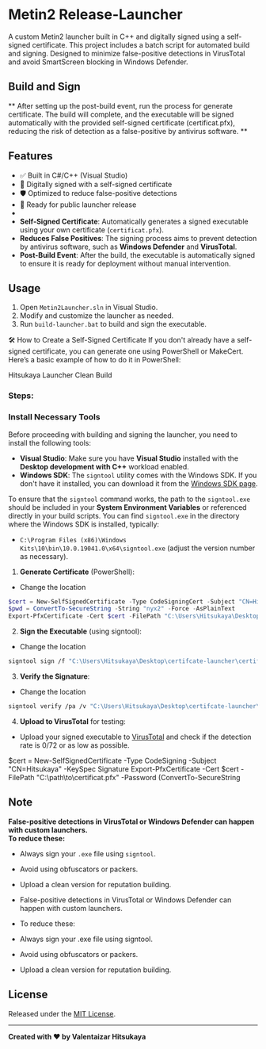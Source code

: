 # Metin2 Release-Launcher

A custom Metin2 launcher built in C++ and digitally signed using a self-signed certificate.
This project includes a batch script for automated build and signing.
Designed to minimize false-positive detections in VirusTotal and avoid SmartScreen blocking in Windows Defender.

## Build and Sign
** After setting up the post-build event, run the process for generate certificate. The build will complete, and the executable will be signed automatically with the provided self-signed certificate (certificat.pfx), reducing the risk of detection as a false-positive by antivirus software. **

## Features

- ✅ Built in C#/C++ (Visual Studio)
- 🔐 Digitally signed with a self-signed certificate
- 🛡️ Optimized to reduce false-positive detections
- 🚀 Ready for public launcher release
- 
- **Self-Signed Certificate**: Automatically generates a signed executable using your own certificate (`certificat.pfx`).
- **Reduces False Positives**: The signing process aims to prevent detection by antivirus software, such as **Windows Defender** and **VirusTotal**.
- **Post-Build Event**: After the build, the executable is automatically signed to ensure it is ready for deployment without manual intervention.

## Usage

1. Open `Metin2Launcher.sln` in Visual Studio.
2. Modify and customize the launcher as needed.
3. Run `build-launcher.bat` to build and sign the executable.

🛠️ How to Create a Self-Signed Certificate
If you don't already have a self-signed certificate, you can generate one using PowerShell or MakeCert. Here’s a basic example of how to do it in PowerShell:

Hitsukaya Launcher Clean Build

### Steps:

### **Install Necessary Tools**

Before proceeding with building and signing the launcher, you need to install the following tools:

- **Visual Studio**: Make sure you have **Visual Studio** installed with the **Desktop development with C++** workload enabled.
- **Windows SDK**: The `signtool` utility comes with the Windows SDK. If you don't have it installed, you can download it from the [Windows SDK page](https://developer.microsoft.com/en-us/windows/downloads/windows-10-sdk/).
  
To ensure that the `signtool` command works, the path to the `signtool.exe` should be included in your **System Environment Variables** or referenced directly in your build scripts. You can find `signtool.exe` in the directory where the Windows SDK is installed, typically:

- `C:\Program Files (x86)\Windows Kits\10\bin\10.0.19041.0\x64\signtool.exe` (adjust the version number as necessary).

1. **Generate Certificate** (PowerShell):
  - Change the location
    
  ```powershell
  $cert = New-SelfSignedCertificate -Type CodeSigningCert -Subject "CN=Hitsukaya" -CertStoreLocation "Cert:\CurrentUser\My"
  $pwd = ConvertTo-SecureString -String "nyx2" -Force -AsPlainText
  Export-PfxCertificate -Cert $cert -FilePath "C:\Users\Hitsukaya\Desktop\certifcate--launcher\certificat.pfx" -Password $pwd
  ```
  
2. **Sign the Executable** (using signtool):

  - Change the location
    
  ```bash
  signtool sign /f "C:\Users\Hitsukaya\Desktop\certifcate-launcher\certificat.pfx" /p nyx123 /tr http://timestamp.digicert.com /td sha256 /fd sha256 "C:\Users\Hitsukaya\Desktop\certifcate-launcher\Metin2Release.exe"
  ```
  
3. **Verify the Signature**:

  - Change the location
  ```bash
  signtool verify /pa /v "C:\Users\Hitsukaya\Desktop\certifcate-launcher\Metin2Release.exe"
  ```
  
4. **Upload to VirusTotal** for testing:
  
  - Upload your signed executable to [VirusTotal](https://www.virustotal.com) and check if the detection rate is 0/72 or as low as possible.


$cert = New-SelfSignedCertificate -Type CodeSigning -Subject "CN=Hitsukaya" -KeySpec Signature
Export-PfxCertificate -Cert $cert -FilePath "C:\path\to\certificat.pfx" -Password (ConvertTo-SecureString 

## Note

**False-positive detections in VirusTotal or Windows Defender can happen with custom launchers.  
To reduce these:**

- Always sign your `.exe` file using `signtool`.
- Avoid using obfuscators or packers.
- Upload a clean version for reputation building.
- False-positive detections in VirusTotal or Windows Defender can happen with custom launchers.
- To reduce these:

- Always sign your .exe file using signtool.

- Avoid using obfuscators or packers.

- Upload a clean version for reputation building.

## License

Released under the [MIT License](LICENSE).

---

**Created with ❤️ by Valentaizar Hitsukaya**

